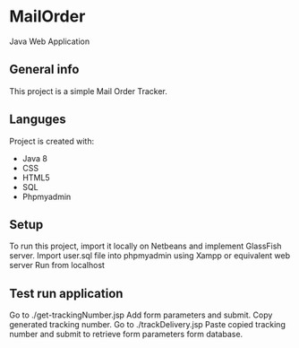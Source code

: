 # MailOrder
Java Web Application

## General info
This project is a simple Mail Order Tracker.
	
## Languges
Project is created with:
* Java 8
* CSS
* HTML5
* SQL
* Phpmyadmin
	
## Setup
To run this project, import it locally on Netbeans and implement GlassFish server.
Import user.sql file into phpmyadmin using Xampp or equivalent web server
Run from localhost

## Test run application
Go to ./get-trackingNumber.jsp
Add form parameters and submit.
Copy generated tracking number. 
Go to ./trackDelivery.jsp
Paste copied tracking number and submit to retrieve form parameters form database.
